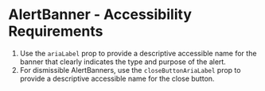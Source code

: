 # AlertBanner - Accessibility Requirements

1. Use the `ariaLabel` prop to provide a descriptive accessible name for the banner that clearly indicates
      the type and purpose of the alert.
2. For dismissible AlertBanners, use the `closeButtonAriaLabel` prop to provide a descriptive accessible
      name for the close button.